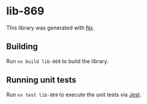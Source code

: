 # lib-869

This library was generated with [Nx](https://nx.dev).

## Building

Run `nx build lib-869` to build the library.

## Running unit tests

Run `nx test lib-869` to execute the unit tests via [Jest](https://jestjs.io).
